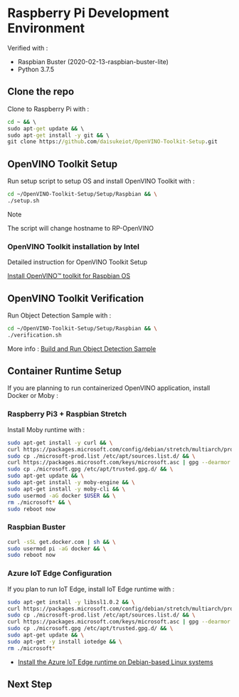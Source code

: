 # Raspberry Pi Development Environment

Verified with :

- Raspbian Buster (2020-02-13-raspbian-buster-lite)
- Python 3.7.5

## Clone the repo

Clone to Raspberry Pi with :

```cmd
cd ~ && \
sudo apt-get update && \
sudo apt-get install -y git && \
git clone https://github.com/daisukeiot/OpenVINO-Toolkit-Setup.git
```

## OpenVINO Toolkit Setup

Run setup script to setup OS and install OpenVINO Toolkit with :

```bash
cd ~/OpenVINO-Toolkit-Setup/Setup/Raspbian && \
./setup.sh
```

> [!NOTE]  
> The script will change hostname to RP-OpenVINO

### OpenVINO Toolkit installation by Intel

Detailed instruction for OpenVINO Toolkit Setup

[Install OpenVINO™ toolkit for Raspbian OS](https://docs.openvinotoolkit.org/2020.2/_docs_install_guides_installing_openvino_raspbian.html)

## OpenVINO Toolkit Verification

Run Object Detection Sample with :

```bash
cd ~/OpenVINO-Toolkit-Setup/Setup/Raspbian && \
./verification.sh
```

More info : [Build and Run Object Detection Sample](https://docs.openvinotoolkit.org/2020.2/_docs_install_guides_installing_openvino_raspbian.html#run-sample)

## Container Runtime Setup

If you are planning to run containerized OpenVINO application, install Docker or Moby :

### Raspberry Pi3 + Raspbian Stretch

Install Moby runtime with :

```bash
sudo apt-get install -y curl && \
curl https://packages.microsoft.com/config/debian/stretch/multiarch/prod.list > ./microsoft-prod.list && \
sudo cp ./microsoft-prod.list /etc/apt/sources.list.d/ && \
curl https://packages.microsoft.com/keys/microsoft.asc | gpg --dearmor > microsoft.gpg && \
sudo cp ./microsoft.gpg /etc/apt/trusted.gpg.d/ && \
sudo apt-get update && \
sudo apt-get install -y moby-engine && \
sudo apt-get install -y moby-cli && \
sudo usermod -aG docker $USER && \
rm ./microsoft* && \
sudo reboot now
```

### Raspbian Buster

```bash
curl -sSL get.docker.com | sh && \
sudo usermod pi -aG docker && \
sudo reboot now
```

### Azure IoT Edge Configuration

If you plan to run IoT Edge, install IoT Edge runtime with :

```bash
sudo apt-get install -y libssl1.0.2 && \
curl https://packages.microsoft.com/config/debian/stretch/multiarch/prod.list > ./microsoft-prod.list && \
sudo cp ./microsoft-prod.list /etc/apt/sources.list.d/ && \
curl https://packages.microsoft.com/keys/microsoft.asc | gpg --dearmor > microsoft.gpg && \
sudo cp ./microsoft.gpg /etc/apt/trusted.gpg.d/ && \
sudo apt-get update && \
sudo apt-get -y install iotedge && \
rm ./microsoft*
```

- [Install the Azure IoT Edge runtime on Debian-based Linux systems](https://docs.microsoft.com/en-us/azure/iot-edge/how-to-install-iot-edge-linux#install-the-container-runtime)

## Next Step

